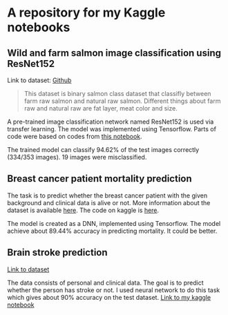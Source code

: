 # A repository for my Kaggle notebooks
## Wild and farm salmon image classification using ResNet152
Link to dataset: [Github](https://www.kaggle.com/datasets/tanakritsaipahn/salmon-raw) 
> This dataset is binary salmon class dataset that classifly between farm raw salmon and natural raw salmon. Different things about farm raw and natural raw are fat layer, meat color and size.

A pre-trained image classification network named ResNet152 is used via transfer learning. The model was implemented using Tensorflow. Parts of code were based on codes from [this notebook](https://www.kaggle.com/code/tanakritsaipahn/basic-salmon-classification).

The trained model can classify 94.62% of the test images correctly (334/353 images). 19 images were misclassified.

## Breast cancer patient mortality prediction
The task is to predict whether the breast cancer patient with the given background and clinical data is alive or not. More information about the dataset is available [here](https://www.kaggle.com/datasets/reihanenamdari/breast-cancer). The code on kaggle is [here](https://www.kaggle.com/code/pkhamchuai/breast-cancer-prediction-dnn).

The model is created as a DNN, implemented using Tensorflow. The model achieve about 89.44% accuracy in predicting mortality. It could be better.

## Brain stroke prediction
[Link to dataset](https://www.kaggle.com/datasets/zzettrkalpakbal/full-filled-brain-stroke-dataset)

The data consists of personal and clinical data. The goal is to predict whether the person has stroke or not. I used neural network to do this task which gives about 90% accuracy on the test dataset. [Link to my kaggle notebook](https://www.kaggle.com/code/pkhamchuai/brain-stroke-prediction-balancing-dnn)
